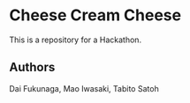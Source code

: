 # Cheese Cream Cheese
This is a repository for a Hackathon.

## Authors
Dai Fukunaga, Mao Iwasaki, Tabito Satoh
